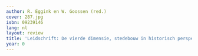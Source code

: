 ```yaml
---
author: R. Eggink en W. Goossen (red.)
cover: 287.jpg
isbn: 09239146
lang: nl
layout: review
title: 'Leidschrift: De vierde dimensie, stedebouw in historisch perspectief'
year: 0
---
```


